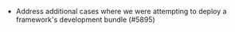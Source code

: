 - Address additional cases where we were attempting to deploy a framework's development bundle (#5895)
